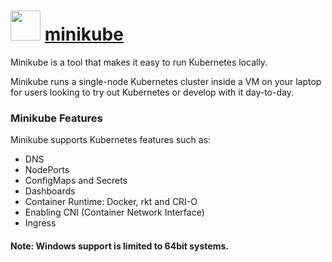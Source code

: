 # <img src="https://cdn.jsdelivr.net/gh/chocolatey/chocolatey-coreteampackages@0d3be7b221c8110f562a0059a8818238a1cb46ec/icons/minikube.png" width="48" height="48"/> [minikube](https://chocolatey.org/packages/minikube)

Minikube is a tool that makes it easy to run Kubernetes locally.

Minikube runs a single-node Kubernetes cluster inside a VM on your laptop for users looking to try out Kubernetes or develop with it day-to-day.

### Minikube Features
Minikube supports Kubernetes features such as:
* DNS
* NodePorts
* ConfigMaps and Secrets
* Dashboards
* Container Runtime: Docker, rkt and CRI-O
* Enabling CNI (Container Network Interface)
* Ingress

#### Note: Windows support is limited to 64bit systems.
